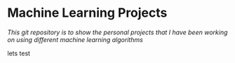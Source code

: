 <h1><align = "Center">Machine Learning Projects</align></h1>

*This git repository is to show the personal projects that I have been working on using different machine learning algorithms*

lets test
